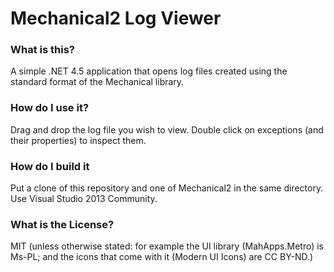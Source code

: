Mechanical2 Log Viewer
=============

### What is this?
A simple .NET 4.5 application that opens log files created using the standard format of the Mechanical library.

### How do I use it?
Drag and drop the log file you wish to view. Double click on exceptions (and their properties) to inspect them.

### How do I build it
Put a clone of this repository and one of Mechanical2 in the same directory. Use Visual Studio 2013 Community.

### What is the License?
MIT (unless otherwise stated: for example the UI library (MahApps.Metro) is Ms-PL; and the icons that come with it (Modern UI Icons) are CC BY-ND.)
